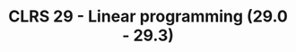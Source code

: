 ---
title: "CLRS 29 - Linear programming (29.0 - 29.3)"
published: true
morea_id: reading-cormen-29
morea_summary: "Standard and slack forms, formulating problems as linear programs, the simplex algorithm."
morea_type: reading
morea_sort_order: 3
morea_url: http://mitpress.mit.edu/books/introduction-algorithms
morea_labels:
 - Textbook
 - 35 pages
---